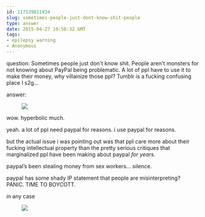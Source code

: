```yaml
---
id: 117539811934
slug: sometimes-people-just-dont-know-shit-people
type: answer
date: 2015-04-27 19:56:32 GMT
tags:
- epilepsy warning
- Anonymous
---
```

question: Sometimes people just don't know shit. People aren't monsters for not knowing about PayPal being problematic. A lot of ppl have to use it to make their money, why villainize those ppl? Tumblr is a fucking confusing place I s2g...

answer: <figure data-orig-height="160" data-orig-width="160"><img src="https://31.media.tumblr.com/7c83dc8f4906a54d781fb289a8de9297/tumblr_inline_nnhdxeb08G1rdzs46_500.gif" data-orig-height="160" data-orig-width="160"></figure><p>wow. hyperbolic much.&nbsp;</p><p>yeah. a lot of ppl need paypal for reasons. i use paypal for reasons.&nbsp;</p><p>but the actual issue i was pointing out was that ppl care more about their fucking intellectual property than the pretty serious critiques that marginalized ppl have been making about paypal _for years_.</p><p>paypal’s been stealing money from sex workers... silence.</p><p>paypal has some shady IP statement that people are misinterpreting? PANIC. TIME TO BOYCOTT.</p><p>in any case</p><figure class="tmblr-full" data-orig-height="200" data-orig-width="339"><img src="https://31.media.tumblr.com/0c1eefaeb4bc357ad92be536e42b7554/tumblr_inline_nnhe25KxIA1rdzs46_500.gif" data-orig-height="200" data-orig-width="339"></figure>